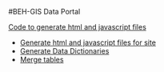#BEH-GIS Data Portal

[Code to generate html and javascript files](https://github.com/beh-gis/data-portal)

* [Generate html and javascript files for site](https://github.com/beh-gis/data-portal/blob/master/tasks/201506_generate_html_js/01-gen-html-js.ipynb)
* [Generate Data Dictionaries](https://github.com/beh-gis/data-portal/blob/master/tasks/201506_generate_markdown_data_dictionaries/01-gen-md-data-dictionaries.ipynb)
* [Merge tables](https://github.com/beh-gis/data-portal/blob/master/tasks/201506_v1_data_creation/00-merge-input-data-for-beh-data-portal.ipynb)
